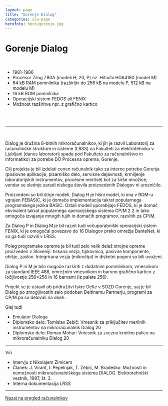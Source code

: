 ```yaml
---
layout: page
title: "Gorenje Dialog"
categories: slo-page
herofoto: hero/gorenje.jpg
---
```


# Gorenje Dialog

<br>

- 1981-1986
- Procesor Zilog Z80A (modeli H, 20, P) oz. Hitachi HD64180 (model M)
- 64 kB RAM pomnilnika (razširljiv do 256 kB na modelu P, 512 kB na modelu M)
- 16 kB ROM pomnilnika
- Operacijski sistem FEDOS ali FENIX
- Možnost razširitve npr. z grafično kartico

<br>
<br>

------

<br>

Dialog je družina 8-bitnih mikroračunalnikov, ki jih je razvil Laboratorij za računalniške strukture in sisteme (LRSS) na Fakulteti za elektrotehniko v Ljubljani (danes laboratorij spada pod Fakulteto za računalništvo in informatiko) za potrebe DO Procesna oprema, Gorenje.

Cilj projekta je bil izdelati cenen računalnik tako za interne potrebe Gorenja (poslovne aplikacije, pisarniško delo, servisne dejavnosti, krmiljenje laboratorijskih instrumentov, procesne meritve) kot za širše množice, vendar se slednje zaradi nizkega števila proizvedenih Dialogov ni uresničilo.

Proizvedeni so bili štirje modeli. Dialog H je hišni model, ki ima v ROM-u vgrajen FEBASIC, ki je domača implementacija takrat popularnega programskega jezika BASIC. Ostali modeli uporabljajo FEDOS, ki je domač ekvivalent takrat popularnega operacijskega sistema CP/M 2.2 in tako omogoča izvajanje mnogih tujih in domačih programov, razvitih za CP/M.

Za Dialog P in Dialog M je bil razvit tudi večuporabniški operacijski sistem FENIX, ki je omogočal povezavo do 16 Dialogov preko omrežja DanteNet, ki so ga tudi razvili v LRSS.

Poleg programske opreme je bil tudi zelo velik delež strojne opreme proizveden v Sloveniji: tiskana vezja, tipkovnica, pasivne komponente, ohišje, zaslon. Integrirana vezja (mikročipi) in disketni pogoni so bili uvoženi.

Dialog P in M je bilo mogoče razširiti z dodatnim pomnilnikom, vmesnikom za standard IEEE 488, omrežnim vmesnikom in barvno grafično kartico z ločljivostjo 256×256 in 16 barvami (iz palete 256).

Projekt se je ustavil ob pridružitvi Iskre Delte v SOZD Gorenje, saj je bil Dialog po zmogljivostih zelo podoben Deltinemu Partnerju, programi za CP/M pa so delovali na obeh.

Glej tudi

- Emulator Dialoga
- Diplomsko delo: Tomislav Zebič: Vmesnik za priključitev merilnih instrumentov na mikroračunalnik Dialog 20
- Diplomsko delo: Roman Mohar: Vmesnik za zvezno krmilno palico na mikroračunalniku Dialog 20

------

Viri

- Intervju z Nikolajem Zimicem
- Članek: J. Virant, I. Pepelnjak, T. Zebič, M. Bradeško: Možnosti in nemožnosti mikroračunalniškega sistema DIALOG. Elektrotehniški vestnik, 1987, št. 3.
- Interna dokumentacija LRSS

------

[Nazaj na pregled računalnikov]({{site.base}}/SloRaDe/racunalniki)
